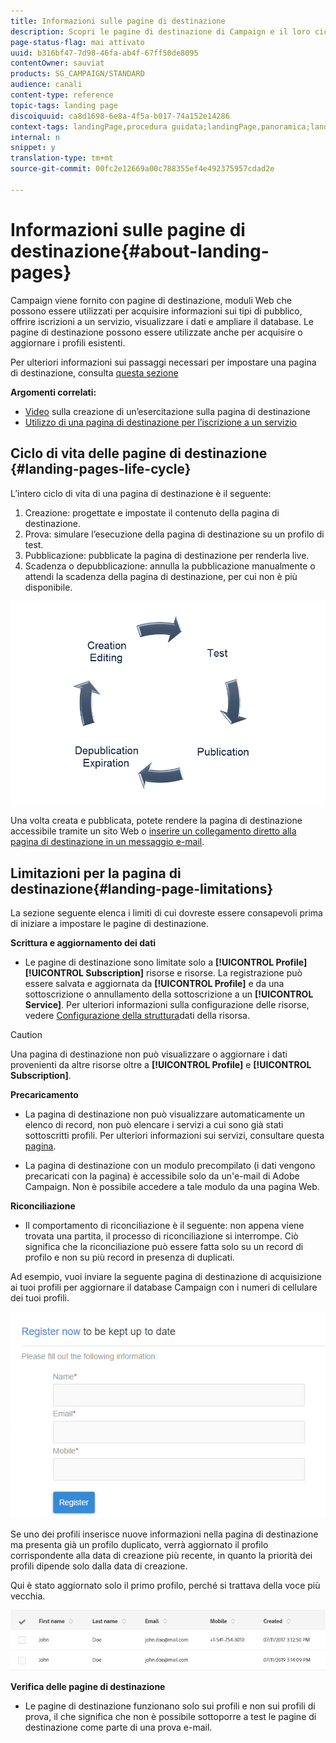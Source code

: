 ```yaml
---
title: Informazioni sulle pagine di destinazione
description: Scopri le pagine di destinazione di Campaign e il loro ciclo di vita.
page-status-flag: mai attivato
uuid: b316bf47-7d98-46fa-ab4f-67ff50de8095
contentOwner: sauviat
products: SG_CAMPAIGN/STANDARD
audience: canali
content-type: reference
topic-tags: landing page
discoiquuid: ca8d1698-6e8a-4f5a-b017-74a152e14286
context-tags: landingPage,procedura guidata;landingPage,panoramica;landingPage,main
internal: n
snippet: y
translation-type: tm+mt
source-git-commit: 00fc2e12669a00c788355ef4e492375957cdad2e

---
```



# Informazioni sulle pagine di destinazione{#about-landing-pages}

Campaign viene fornito con pagine di destinazione, moduli Web che possono essere utilizzati per acquisire informazioni sui tipi di pubblico, offrire iscrizioni a un servizio, visualizzare i dati e ampliare il database. Le pagine di destinazione possono essere utilizzate anche per acquisire o aggiornare i profili esistenti.

Per ulteriori informazioni sui passaggi necessari per impostare una pagina di destinazione, consulta [questa sezione](../../channels/using/main-steps-to-set-up-a-landing-page.md)

**Argomenti correlati:**

* [Video](https://helpx.adobe.com/campaign/kt/acs/using/acs-create-edit-landing-page-feature-video-use.html) sulla creazione di un’esercitazione sulla pagina di destinazione
* [Utilizzo di una pagina di destinazione per l’iscrizione a un servizio](../../audiences/using/creating-a-service.md)

## Ciclo di vita delle pagine di destinazione {#landing-pages-life-cycle}

L’intero ciclo di vita di una pagina di destinazione è il seguente:

1. Creazione: progettate e impostate il contenuto della pagina di destinazione.
1. Prova: simulare l’esecuzione della pagina di destinazione su un profilo di test.
1. Pubblicazione: pubblicate la pagina di destinazione per renderla live.
1. Scadenza o depubblicazione: annulla la pubblicazione manualmente o attendi la scadenza della pagina di destinazione, per cui non è più disponibile.

![](assets/lp_livecycle.png)

Una volta creata e pubblicata, potete rendere la pagina di destinazione accessibile tramite un sito Web o [inserire un collegamento diretto alla pagina di destinazione in un messaggio e-mail](../../designing/using/links.md#inserting-a-link).

## Limitazioni per la pagina di destinazione{#landing-page-limitations}

La sezione seguente elenca i limiti di cui dovreste essere consapevoli prima di iniziare a impostare le pagine di destinazione.

**Scrittura e aggiornamento dei dati**

* Le pagine di destinazione sono limitate solo a **[!UICONTROL Profile]** **[!UICONTROL Subscription]** risorse e risorse. La registrazione può essere salvata e aggiornata da **[!UICONTROL Profile]** e da una sottoscrizione o annullamento della sottoscrizione a un **[!UICONTROL Service]**.
Per ulteriori informazioni sulla configurazione delle risorse, vedere [Configurazione della struttura](../../developing/using/configuring-the-resource-s-data-structure.md)dati della risorsa.

>[!CAUTION]
>
>Una pagina di destinazione non può visualizzare o aggiornare i dati provenienti da altre risorse oltre a **[!UICONTROL Profile]** e **[!UICONTROL Subscription]**.

**Precaricamento**

* La pagina di destinazione non può visualizzare automaticamente un elenco di record, non può elencare i servizi a cui sono già stati sottoscritti profili. Per ulteriori informazioni sui servizi, consultare questa [pagina](../../audiences/using/creating-a-service.md).

* La pagina di destinazione con un modulo precompilato (i dati vengono precaricati con la pagina) è accessibile solo da un'e-mail di Adobe Campaign. Non è possibile accedere a tale modulo da una pagina Web.

**Riconciliazione**

* Il comportamento di riconciliazione è il seguente: non appena viene trovata una partita, il processo di riconciliazione si interrompe. Ciò significa che la riconciliazione può essere fatta solo su un record di profilo e non su più record in presenza di duplicati.

Ad esempio, vuoi inviare la seguente pagina di destinazione di acquisizione ai tuoi profili per aggiornare il database Campaign con i numeri di cellulare dei tuoi profili.

![](assets/landing_page_limitation_1.png)

Se uno dei profili inserisce nuove informazioni nella pagina di destinazione ma presenta già un profilo duplicato, verrà aggiornato il profilo corrispondente alla data di creazione più recente, in quanto la priorità dei profili dipende solo dalla data di creazione.

Qui è stato aggiornato solo il primo profilo, perché si trattava della voce più vecchia.

![](assets/landing_page_limitation_2.png)

**Verifica delle pagine di destinazione**

* Le pagine di destinazione funzionano solo sui profili e non sui profili di prova, il che significa che non è possibile sottoporre a test le pagine di destinazione come parte di una prova e-mail.
